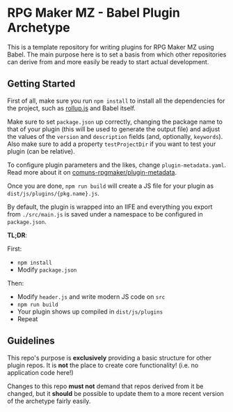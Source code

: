 # RPG Maker MZ - Babel Plugin Archetype

This is a template repository for writing plugins for RPG Maker MZ using Babel.
The main purpose here is to set a basis from which other repositories can
derive from and more easily be ready to start actual development.


## Getting Started

First of all, make sure you run `npm install` to install all the dependencies
for the project, such as [rollup.js](https://rollupjs.org/) and Babel itself.

Make sure to set `package.json` up correctly, changing the package name to that
of your plugin (this will be used to generate the output file) and adjust the
values of the `version` and `description` fields (and, optionally, `keywords`).
Also make sure to add a property `testProjectDir` if you want to test your
plugin (can be relative).

To configure plugin parameters and the likes, change `plugin-metadata.yaml`.
Read more about it on [comuns-rpgmaker/plugin-metadata][plugin-metadata].

[plugin-metadata]: https://github.com/comuns-rpgmaker/plugin-metadata

Once you are done, `npm run build` will create a JS file for your plugin as
`dist/js/plugins/{pkg.name}.js`.

By default, the plugin is wrapped into an IIFE and everything you export from
`./src/main.js` is saved under a namespace to be configured in `package.json`.

**TL;DR**:

First:
- `npm install`
- Modify `package.json`

Then:
- Modify `header.js` and write modern JS code on `src`
- `npm run build`
- Your plugin shows up compiled in `dist/js/plugins`
- Repeat


## Guidelines

This repo's purpose is **exclusively** providing a basic structure for other
plugin repos.
It is **not** the place to create core functionality! (i.e. no application
code here!)

Changes to this repo **must not** demand that repos derived from it be changed, but it **should** be possible to update them to a more recent version of the
archetype fairly easily.
